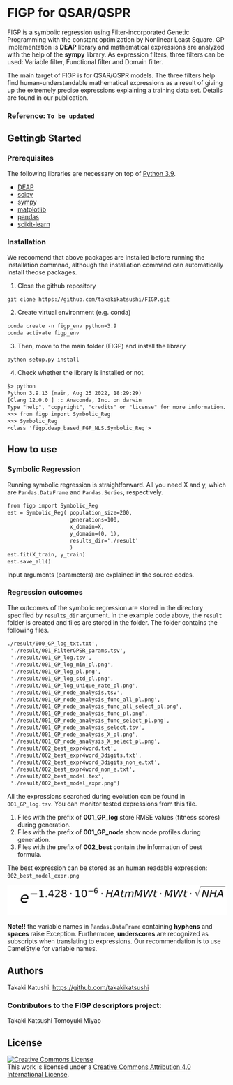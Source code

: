 # FIGP for QSAR/QSPR
FIGP is a symbolic regression using Filter-incorporated Genetic Programming with the constant optimization by Nonlinear Least Square. GP implementation is **DEAP** library and mathematical expressions are analyzed with the help of the **sympy** library. As expression filters, three filters can be used: Variable filter, Functional filter and Domain filter.

The main target of FIGP is for QSAR/QSPR models. The three filters help find human-understandable mathematical expressions as a result of giving up the extremely precise expressions explaining a training data set. Details are found in our publication. 


### Reference: `To be updated`

## Gettingb Started
### Prerequisites
The following libraries are necessary on top of [Python 3.9](https://www.python.org/downloads/release/python-390/).

* [DEAP](https://github.com/DEAP/deap)  
* [scipy](https://github.com/scipy/scipy)  
* [sympy](https://github.com/sympy/sympy)  
* [matplotlib](https://github.com/matplotlib/matplotlib)
* [pandas](https://github.com/pandas-dev/pandas)
* [scikit-learn](https://github.com/scikit-learn/scikit-learn)

  
### Installation
We recoomend that above packages are installed before running the installation commnad, although the installation command can automatically install theose packages.


1. Close the github repository
```
git clone https://github.com/takakikatsushi/FIGP.git 
```

2. Create virtual environment (e.g. conda)
```
conda create -n figp_env python=3.9
conda activate figp_env
```

3. Then, move to the main folder (FIGP) and install the library
```
python setup.py install
```

4. Check whether the library is installed or not.
```
$> python
Python 3.9.13 (main, Aug 25 2022, 18:29:29)
[Clang 12.0.0 ] :: Anaconda, Inc. on darwin
Type "help", "copyright", "credits" or "license" for more information.
>>> from figp import Symbolic_Reg
>>> Symbolic_Reg
<class 'figp.deap_based_FGP_NLS.Symbolic_Reg'>
```

## How to use  
### Symbolic Regression
Running symbolic regression is straightforward. All you need X and y, which are `Pandas.DataFrame` and `Pandas.Series`, respectively. 
```
from figp import Symbolic_Reg
est = Symbolic_Reg( population_size=200,
                    generations=100,
                    x_domain=X,
                    y_domain=(0, 1),
                    results_dir='./result'
                    )
est.fit(X_train, y_train)
est.save_all()
```
Input arguments (parameters) are explained in the source codes.

### Regression outcomes
The outcomes of the symbolic regression are stored in the directory specified by `results_dir` argument. In the example code above, the `result` folder is created and files are stored in the folder.
The folder contains the following files.
```
./result/000_GP_log_txt.txt',
 './result/001_FilterGPSR_params.tsv',
 './result/001_GP_log.tsv',
 './result/001_GP_log_min_pl.png',
 './result/001_GP_log_pl.png',
 './result/001_GP_log_std_pl.png',
 './result/001_GP_log_unique_rate_pl.png',
 './result/001_GP_node_analysis.tsv',
 './result/001_GP_node_analysis_func_all_pl.png',
 './result/001_GP_node_analysis_func_all_select_pl.png',
 './result/001_GP_node_analysis_func_pl.png',
 './result/001_GP_node_analysis_func_select_pl.png',
 './result/001_GP_node_analysis_select.tsv',
 './result/001_GP_node_analysis_X_pl.png',
 './result/001_GP_node_analysis_X_select_pl.png',
 './result/002_best_expr4word.txt',
 './result/002_best_expr4word_3digits.txt',
 './result/002_best_expr4word_3digits_non_e.txt',
 './result/002_best_expr4word_non_e.txt',
 './result/002_best_model.tex',
 './result/002_best_model_expr.png']
```
All the expressions searched during evolution can be found in `001_GP_log.tsv`. You can monitor tested expressions from this file.
1. Files with the prefix of **001_GP_log** store RMSE values (fitness scores) during generation.  
2. Files with the prefix of **001_GP_node** show node profiles during generation.  
3. Files with the prefix of **002_best** contain the information of best formula.
   

The best expression can be stored as an human readable expression: `002_best_model_expr.png`

![result pic](tmp/002_best_model_expr.png)

**Note!!** the variable names in `Pandas.DataFrame` containing **hyphens** and **spaces** raise Exception. Furthermore, **underscores** are recognized as subscripts when translating to expressions. Our recommendation is to use CamelStyle for variable names.

## Authors 
Takaki Katushi: https://github.com/takakikatsushi

### Contributors to the FIGP descriptors project:
Takaki Katsushi
Tomoyuki Miyao

## License  
<a rel="license" href="http://creativecommons.org/licenses/by/4.0/"><img alt="Creative Commons License" style="border-width:0" src="https://i.creativecommons.org/l/by/4.0/88x31.png" /></a><br />This work is licensed under a <a rel="license" href="http://creativecommons.org/licenses/by/4.0/">Creative Commons Attribution 4.0 International License</a>.